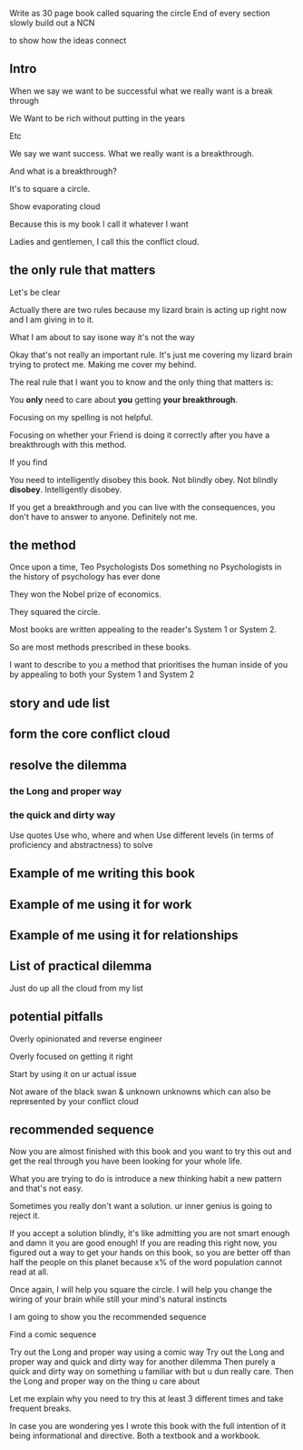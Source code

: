 Write as 30 page book called squaring the circle
End of every section slowly build out a NCN

to show how the ideas connect

## Intro

When we say we want to be successful what we really want is a break through

We Want to be rich without putting in the years 

Etc

We say we want success. What we really want is a breakthrough.

And what is a breakthrough?

It's to square a circle.

Show evaporating cloud

Because this is my book I call it whatever I want

Ladies and gentlemen, I call this the conflict cloud.

## the only rule that matters

Let's be clear

Actually there are two rules because my lizard brain is acting up right now and I am giving in to it.

What I am about to say isone way it's not the way

Okay that's not really an important rule. It's just me covering my lizard brain trying to protect me. Making me cover my behind.

The real rule that I want you to know and the only thing that matters is:

You **only** need to care about **you** getting **your breakthrough**.

Focusing on my spelling is not helpful.

Focusing on whether your Friend is doing it correctly after you have a breakthrough with this method.

If you find 

You need to intelligently disobey this book. Not blindly obey. Not blindly **disobey**. Intelligently disobey.

If you get a breakthrough and you can live with the consequences, you don't have to answer to anyone. Definitely not me.

## the method

Once upon a time, Teo Psychologists Dos something no Psychologists in the history of psychology has ever done 

They won the Nobel prize of economics.

They squared the circle.

Most books are written appealing to the reader's System 1 or System 2.

So are most methods prescribed in these books.

I want to describe to you a method that prioritises the human inside of you by appealing to both your System 1 and System 2

## story and ude list

## form the core conflict cloud

## resolve the dilemma

### the Long and proper way
### the quick and dirty way

Use quotes 
Use who, where and when
Use different levels (in terms of proficiency and abstractness) to solve

## Example of me writing this book 

## Example of me using it for work

## Example of me using it for relationships


## List of practical dilemma 

Just do up all the cloud from my list

## potential pitfalls

Overly opinionated and reverse engineer

Overly focused on getting it right

Start by using it on ur actual issue 

Not aware of the black swan & unknown unknowns which can also be represented by your conflict cloud

## recommended sequence 

Now you are almost finished with this book and you want to try this out and get the real through you have been looking for your whole life.

What you are trying to do is introduce a new thinking habit a new pattern and that's not easy.

Sometimes you really don't want a solution. ur inner genius is going to reject it. 

If you accept a solution blindly, it's like admitting you are not smart enough and damn it you are good enough! If you are reading this right now, you figured out a way to get your hands on this book, so you are better off than half the people on this planet because x% of the word population cannot read at all.

Once again, I will help you square the circle. I will help you change the wiring of your brain while still your mind's natural instincts

I am going to show you the recommended sequence

Find a comic sequence 

Try out the Long and proper way using a comic way
Try out the Long and proper way and quick and dirty way for another dilemma 
Then purely a quick and dirty way on something u familiar with but u dun really care.
Then the Long and proper way on the thing u care about 

Let me explain why you need to try this at least 3 different times and take frequent breaks.

In case you are wondering yes I wrote this book with the full intention of it being informational and directive. Both a textbook and a workbook.




